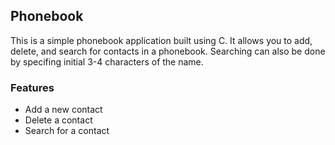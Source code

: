## Phonebook

This is a simple phonebook application built using C. It allows you to add, delete, and search for contacts in a phonebook. Searching can also be done by specifing initial 3-4 characters of the name.

### Features

- Add a new contact
- Delete a contact
- Search for a contact
